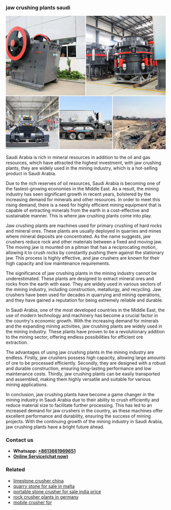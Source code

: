 <h3>jaw crushing plants saudi</h3><img src='1702950114.jpg' alt=''><p>Saudi Arabia is rich in mineral resources in addition to the oil and gas resources, which have attracted the highest investment, with jaw crushing plants, they are widely used in the mining industry, which is a hot-selling product in Saudi Arabia.</p><p>Due to the rich reserves of oil resources, Saudi Arabia is becoming one of the fastest-growing economies in the Middle East. As a result, the mining industry has seen significant growth in recent years, bolstered by the increasing demand for minerals and other resources. In order to meet this rising demand, there is a need for highly efficient mining equipment that is capable of extracting minerals from the earth in a cost-effective and sustainable manner. This is where jaw crushing plants come into play.</p><p>Jaw crushing plants are machines used for primary crushing of hard rocks and mineral ores. These plants are usually deployed in quarries and mines where mineral deposits are concentrated. As the name suggests, jaw crushers reduce rock and other materials between a fixed and moving jaw. The moving jaw is mounted on a pitman that has a reciprocating motion, allowing it to crush rocks by constantly pushing them against the stationary jaw. This process is highly effective, and jaw crushers are known for their high capacity and low maintenance requirements.</p><p>The significance of jaw crushing plants in the mining industry cannot be underestimated. These plants are designed to extract mineral ores and rocks from the earth with ease. They are widely used in various sectors of the mining industry, including construction, metallurgy, and recycling. Jaw crushers have been used for decades in quarrying and mining operations, and they have gained a reputation for being extremely reliable and durable.</p><p>In Saudi Arabia, one of the most developed countries in the Middle East, the use of modern technology and machinery has become a crucial factor in the country's economic growth. With the increasing demand for minerals and the expanding mining activities, jaw crushing plants are widely used in the mining industry. These plants have proven to be a revolutionary addition to the mining sector, offering endless possibilities for efficient ore extraction.</p><p>The advantages of using jaw crushing plants in the mining industry are endless. Firstly, jaw crushers possess high capacity, allowing large amounts of ore to be processed efficiently. Secondly, they are designed with a robust and durable construction, ensuring long-lasting performance and low maintenance costs. Thirdly, jaw crushing plants can be easily transported and assembled, making them highly versatile and suitable for various mining applications.</p><p>In conclusion, jaw crushing plants have become a game changer in the mining industry in Saudi Arabia due to their ability to crush efficiently and reduce material size to facilitate further processing. This has led to an increased demand for jaw crushers in the country, as these machines offer excellent performance and durability, ensuring the success of mining projects. With the continuing growth of the mining industry in Saudi Arabia, jaw crushing plants have a bright future ahead.</p><h3>Contact us</h3><ul><li><strong>Whatsapp:&nbsp;<a href="https://wa.me/8613661969651">+8613661969651</a></strong></li><li><a href="https://swt.shibang-china.com/?git&amp;zhl&amp;jaw crushing plants saudi"><strong>Online Service(chat now)</strong></a></li></ul><h3>Related</h3><ul><li><a href='limestone crusher china.md'>limestone crusher china</a></li><li><a href='quarry stone for sale in malta.md'>quarry stone for sale in malta</a></li><li><a href='portable stone crusher for sale india price.md'>portable stone crusher for sale india price</a></li><li><a href='rock crusher plants in germany.md'>rock crusher plants in germany</a></li><li><a href='mobile crusher for.md'>mobile crusher for</a></li></ul>